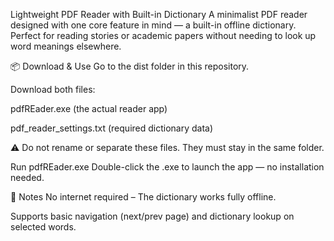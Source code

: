 Lightweight PDF Reader with Built-in Dictionary
A minimalist PDF reader designed with one core feature in mind — a built-in offline dictionary. Perfect for reading stories or academic papers without needing to look up word meanings elsewhere.

📦 Download & Use
Go to the dist folder in this repository.

Download both files:

pdfREader.exe (the actual reader app)

pdf_reader_settings.txt (required dictionary data)

⚠️ Do not rename or separate these files. They must stay in the same folder.

Run pdfREader.exe
Double-click the .exe to launch the app — no installation needed.

📝 Notes
No internet required – The dictionary works fully offline.

Supports basic navigation (next/prev page) and dictionary lookup on selected words.

